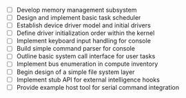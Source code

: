 - [ ] Develop memory management subsystem
- [ ] Design and implement basic task scheduler
- [ ] Establish device driver model and initial drivers
- [ ] Define driver initialization order within the kernel
- [ ] Implement keyboard input handling for console
- [ ] Build simple command parser for console
- [ ] Outline basic system call interface for user tasks
- [ ] Implement bus enumeration in compute inventory
- [ ] Begin design of a simple file system layer
- [ ] Implement stub API for external intelligence hooks
- [ ] Provide example host tool for serial command integration

